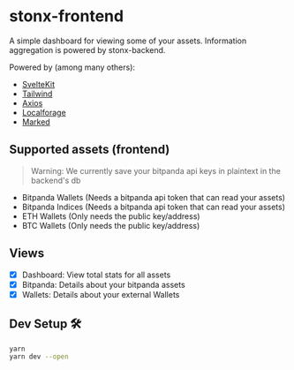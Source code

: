# stonx-frontend

A simple dashboard for viewing some of your assets.
Information aggregation is powered by stonx-backend.

Powered by (among many others):
* [SvelteKit](https://kit.svelte.dev/)
* [Tailwind](https://tailwindcss.com/)
* [Axios](https://axios-http.com/)
* [Localforage](https://localforage.github.io/localForage/)
* [Marked](https://marked.js.org/)

## Supported assets (frontend)
> Warning: We currently save your bitpanda api keys in plaintext in the backend's db
* Bitpanda Wallets (Needs a bitpanda api token that can read your assets)
* Bitpanda Indices (Needs a bitpanda api token that can read your assets)
* ETH Wallets (Only needs the public key/address)
* BTC Wallets (Only needs the public key/address)

## Views
* [x] Dashboard: View total stats for all assets
* [x] Bitpanda: Details about your bitpanda assets
* [x] Wallets: Details about your external Wallets

## Dev Setup 🛠
```bash
yarn
yarn dev --open
```